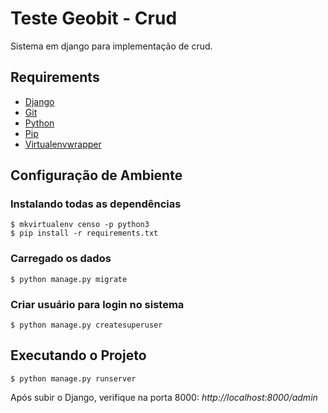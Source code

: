 # Teste Geobit - Crud

Sistema em django para implementação de crud.

## Requirements

* [Django](https://www.djangoproject.com/)
* [Git](http://git-scm.com/)
* [Python](https://www.python.org/)
* [Pip](http://www.pip-installer.org/en/latest/)
* [Virtualenvwrapper](http://virtualenvwrapper.readthedocs.org/en/latest/)

## Configuração de Ambiente

### **Instalando todas as dependências**

```
$ mkvirtualenv censo -p python3
$ pip install -r requirements.txt
```

### Carregado os dados
```
$ python manage.py migrate
```

### Criar usuário para login no sistema
```
$ python manage.py createsuperuser
```

## Executando o Projeto
```
$ python manage.py runserver
```
Após subir o Django, verifique na porta 8000:
*http://localhost:8000/admin*
